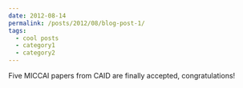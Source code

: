 ```yaml
---
date: 2012-08-14
permalink: /posts/2012/08/blog-post-1/
tags:
  - cool posts
  - category1
  - category2
---
```


Five MICCAI papers from CAID are finally accepted, congratulations!

